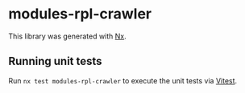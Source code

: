 # modules-rpl-crawler

This library was generated with [Nx](https://nx.dev).

## Running unit tests

Run `nx test modules-rpl-crawler` to execute the unit tests via [Vitest](https://vitest.dev/).
